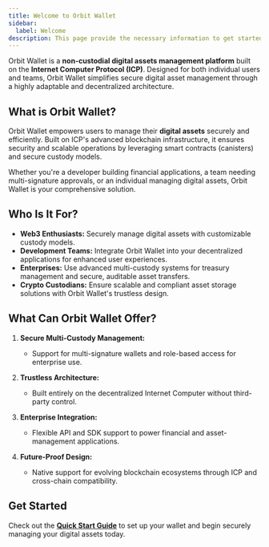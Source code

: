 ```yaml
---
title: Welcome to Orbit Wallet
sidebar:
  label: Welcome
description: This page provide the necessary information to get started with Orbit.
---
```


Orbit Wallet is a **non-custodial digital assets management platform** built on the **Internet Computer Protocol (ICP)**. Designed for both individual users and teams, Orbit Wallet simplifies secure digital asset management through a highly adaptable and decentralized architecture.

## **What is Orbit Wallet?**

Orbit Wallet empowers users to manage their **digital assets** securely and efficiently. Built on ICP's advanced blockchain infrastructure, it ensures security and scalable operations by leveraging smart contracts (canisters) and secure custody models.

Whether you're a developer building financial applications, a team needing multi-signature approvals, or an individual managing digital assets, Orbit Wallet is your comprehensive solution.

## **Who Is It For?**

- **Web3 Enthusiasts:** Securely manage digital assets with customizable custody models.
- **Development Teams:** Integrate Orbit Wallet into your decentralized applications for enhanced user experiences.
- **Enterprises:** Use advanced multi-custody systems for treasury management and secure, auditable asset transfers.
- **Crypto Custodians:** Ensure scalable and compliant asset storage solutions with Orbit Wallet's trustless design.

## **What Can Orbit Wallet Offer?**

1. **Secure Multi-Custody Management:**

   - Support for multi-signature wallets and role-based access for enterprise use.

2. **Trustless Architecture:**

   - Built entirely on the decentralized Internet Computer without third-party control.

3. **Enterprise Integration:**

   - Flexible API and SDK support to power financial and asset-management applications.

4. **Future-Proof Design:**
   - Native support for evolving blockchain ecosystems through ICP and cross-chain compatibility.

## **Get Started**

Check out the **[Quick Start Guide](getting-started)** to set up your wallet and begin securely managing your digital assets today.
